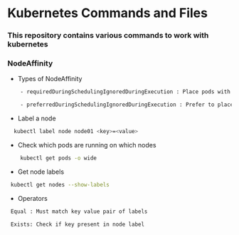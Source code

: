 # Kubernetes Commands and Files

### This repository contains various commands to work with kubernetes

### NodeAffinity

- Types of NodeAffinity

```sh
    - requiredDuringSchedulingIgnoredDuringExecution : Place pods with matching labels only

    - preferredDuringSchedulingIgnoredDuringExecution : Prefer to place pod with matching labels else place elsewhere
```

- Label a node
```sh
  kubectl label node node01 <key>=<value>
```

- Check which pods are running on which nodes
```sh
    kubectl get pods -o wide
```

- Get node labels
```sh
 kubectl get nodes --show-labels
```

- Operators

```sh
 Equal : Must match key value pair of labels

 Exists: Check if key present in node label
```